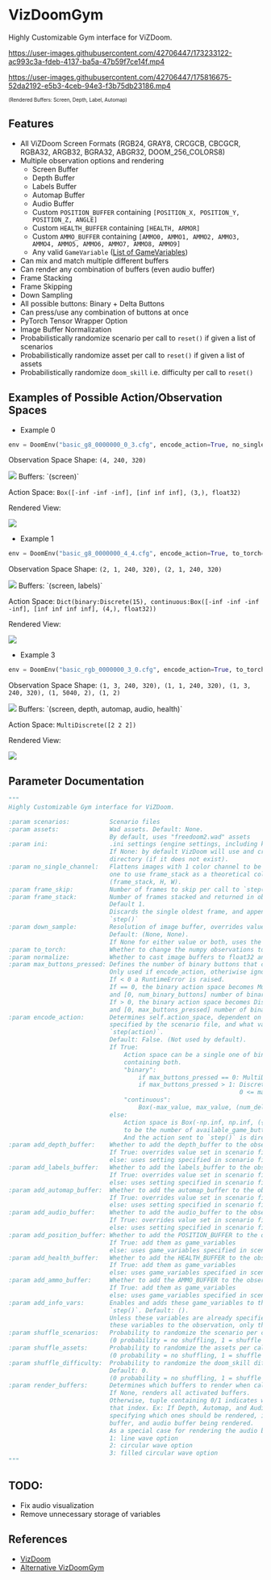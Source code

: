 # VizDoomGym
Highly Customizable Gym interface for ViZDoom.

https://user-images.githubusercontent.com/42706447/173233122-ac993c3a-fdeb-4137-ba5a-47b59f7ce14f.mp4

https://user-images.githubusercontent.com/42706447/175816675-52da2192-e5b3-4ceb-94e3-f3b75db23186.mp4


<sub><sup>(Rendered Buffers: Screen, Depth, Label, Automap)</sub></sup>

## Features

* All ViZDoom Screen Formats (RGB24, GRAY8, CRCGCB, CBCGCR, RGBA32, ARGB32, BGRA32, ABGR32, DOOM_256_COLORS8)
* Multiple observation options and rendering
  * Screen Buffer
  * Depth Buffer
  * Labels Buffer
  * Automap Buffer
  * Audio Buffer
  * Custom `POSITION_BUFFER` containing `[POSITION_X, POSITION_Y, POSITION_Z, ANGLE]`
  * Custom `HEALTH_BUFFER` containing `[HEALTH, ARMOR]`
  * Custom `AMMO_BUFFER` containing `[AMMO0, AMMO1, AMMO2, AMMO3, AMMO4, AMMO5, AMMO6, AMMO7, AMMO8, AMMO9]`
  * Any valid `GameVariable` ([List of GameVariables](https://github.com/mwydmuch/ViZDoom/blob/master/doc/Types.md#-gamevariable))
* Can mix and match multiple different buffers
* Can render any combination of buffers (even audio buffer)
* Frame Stacking
* Frame Skipping
* Down Sampling
* All possible buttons: Binary + Delta Buttons
* Can press/use any combination of buttons at once
* PyTorch Tensor Wrapper Option
* Image Buffer Normalization
* Probabilistically randomize scenario per call to `reset()` if given a list of scenarios
* Probabilistically randomize asset per call to `reset()` if given a list of assets
* Probabilistically randomize `doom_skill` i.e. difficulty per call to `reset()`


## Examples of Possible Action/Observation Spaces

* Example 0

```Python
env = DoomEnv("basic_g8_0000000_0_3.cfg", encode_action=True, no_single_channel=True, frame_stack=4)
```

Observation Space Shape: `(4, 240, 320)`

<img src="https://render.githubusercontent.com/render/math?math=\sim"/>
Buffers: `(screen)`

Action Space: `Box([-inf -inf -inf], [inf inf inf], (3,), float32)`

Rendered View:

<img src="0.png"/>

* Example 1

```Python
env = DoomEnv("basic_g8_0000000_4_4.cfg", encode_action=True, to_torch=True, add_labels_buffer=True, max_buttons_pressed=3, frame_stack=2)
```

Observation Space Shape: `(2, 1, 240, 320), (2, 1, 240, 320)`

<img src="https://render.githubusercontent.com/render/math?math=\sim"/>
Buffers: `(screen, labels)`

Action Space: `Dict(binary:Discrete(15), continuous:Box([-inf -inf -inf -inf], [inf inf inf inf], (4,), float32))`

Rendered View:

<img src="1.png"/>

* Example 3

```Python
env = DoomEnv("basic_rgb_0000000_3_0.cfg", encode_action=True, to_torch=True, max_buttons_pressed=0, add_health_buffer=True, add_depth_buffer=True, add_audio_buffer=True)
```

Observation Space Shape: `(1, 3, 240, 320), (1, 1, 240, 320), (1, 3, 240, 320), (1, 5040, 2), (1, 2)`

<img src="https://render.githubusercontent.com/render/math?math=\sim"/>
Buffers: `(screen, depth, automap, audio, health)`

Action Space: `MultiDiscrete([2 2 2])`

Rendered View:

<img src="2.png"/>

## Parameter Documentation

```Python
"""
Highly Customizable Gym interface for ViZDoom.

:param scenarios:           Scenario files
:param assets:              Wad assets. Default: None.
                            By default, uses "freedoom2.wad" assets
:param ini:                 .ini settings (engine settings, including key bindings, etc). Default None.
                            If None: by default VizDoom will use and create `_vizdoom.ini` in your working
                            directory (if it does not exist).
:param no_single_channel:   Flattens images with 1 color channel to be (H, W). Default: True. This allows for
                            one to use frame_stack as a theoretical color channel and make the images returned
                            (frame_stack, H, W).
:param frame_skip:          Number of frames to skip per call to `step()`. Default 1.
:param frame_stack:         Number of frames stacked and returned in observation when `step()` is called.
                            Default 1.
                            Discards the single oldest frame, and appends on a single fresh frame per call to
                            `step()`
:param down_sample:         Resolution of image buffer, overrides value set in scenario file.
                            Default: (None, None).
                            If None for either value or both, uses the values specified in the scenario file.
:param to_torch:            Whether to change the numpy observations to torch tensors. Default: True.
:param normalize:           Whether to cast image buffers to float32 and divide values by 255. Default: True.
:param max_buttons_pressed: Defines the number of binary buttons that can be selected at once. Default: 1.
                            Only used if encode_action, otheriwise ignored. Should be >= 0.
                            If < 0 a RuntimeError is raised.
                            If == 0, the binary action space becomes MultiDiscrete([2] * num_binary_buttons)
                            and [0, num_binary_buttons] number of binary buttons can be selected.
                            If > 0, the binary action space becomes Discrete(2**n)
                            and [0, max_buttons_pressed] number of binary buttons can be selected.
:param encode_action:       Determines self.action_space, dependent on which available_game_actions() are
                            specified by the scenario file, and what valid actions that can be sent to
                            `step(action)`.
                            Default: False. (Not used by default).
                            If True:
                                Action space can be a single one of binary/continuous action space, or a Dict
                                containing both.
                                "binary":
                                    if max_buttons_pressed == 0: MultiDiscrete([2] * num_binary_buttons)
                                    if max_buttons_pressed > 1: Discrete(n) where n is the number of environment actions that have
                                                                0 <= max_buttons_pressed bits set
                                "continuous":
                                    Box(-max_value, max_value, (num_delta_buttons,), np.float32)
                            else:
                                Action space is Box(-np.inf, np.inf, ({n},), np.float32) where {n} is defined
                                to be the number of available_game_buttons as specified by the scenario file.
                                And the action sent to `step()` is directly sent to the VizDoom environment.
:param add_depth_buffer:    Whether to add the depth_buffer to the observation_space. Default: False.
                            If True: overrides value set in scenario file,
                            else: uses setting specified in scenario file.
:param add_labels_buffer:   Whether to add the labels_buffer to the observation_space. Default: False.
                            If True: overrides value set in scenario file,
                            else: uses setting specified in scenario file.
:param add_automap_buffer:  Whether to add the automap_buffer to the observation_space. Default: False.
                            If True: overrides value set in scenario file,
                            else: uses setting specified in scenario file.
:param add_audio_buffer:    Whether to add the audio_buffer to the observation_space. Default: False.
                            If True: overrides value set in scenario file,
                            else: uses setting specified in scenario file.
:param add_position_buffer: Whether to add the POSITION_BUFFER to the observation_space. Default: False.
                            If True: add them as game_variables
                            else: uses game_variables specified in scenario file.
:param add_health_buffer:   Whether to add the HEALTH_BUFFER to the observation_space. Default: False.
                            If True: add them as game_variables
                            else: uses game_variables specified in scenario file.
:param add_ammo_buffer:     Whether to add the AMMO_BUFFER to the observation_space. Default: False.
                            If True: add them as game_variables
                            else: uses game_variables specified in scenario file.
:param add_info_vars:       Enables and adds these game_variables to the game state, passed back via `info` in
                            `step()`. Default: ().
                            Unless these variables are already specified in the scenario file this will not add
                            these variables to the observation, only the info.
:param shuffle_scenarios:   Probability to randomize the scenario per call to `reset()`. Default: 0.
                            (0 probability = no shuffling, 1 = shuffle every call to `reset()`)
:param shuffle_assets:      Probability to randomize the assets per call to `reset()`. Default: 0.
                            (0 probability = no shuffling, 1 = shuffle every call to `reset()`)
:param shuffle_difficulty:  Probability to randomize the doom_skill difficulty per call to `reset()`.
                            Default: 0.
                            (0 probability = no shuffling, 1 = shuffle every call to `reset()`)
:param render_buffers:      Determines which buffers to render when calling `env.render()`. Default None.
                            If None, renders all activated buffers.
                            Otherwise, tuple containing 0/1 indicates whether or not to render the buffer at
                            that index. Ex: If Depth, Automap, and Audio buffer are enabled you can send a tuple
                            specifying which ones should be rendered, i.e: (1, 0, 1) would result in the depth
                            buffer, and audio buffer being rendered.
                            As a special case for rendering the audio buffer:
                            1: line wave option
                            2: circular wave option
                            3: filled circular wave option
"""
```

## TODO:
* Fix audio visualization
* Remove unnecessary storage of variables

## References
* [VizDoom](https://github.com/mwydmuch/ViZDoom)
* [Alternative VizDoomGym](https://github.com/shakenes/vizdoomgym)
